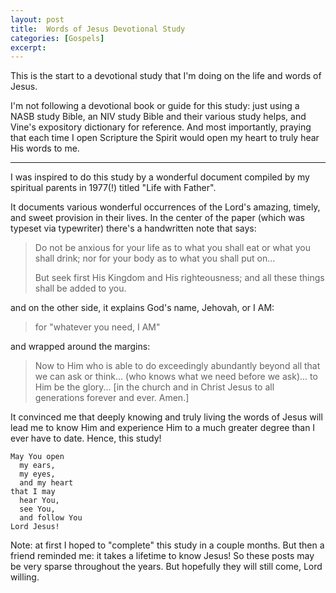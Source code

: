 ```yaml
---
layout: post
title:  Words of Jesus Devotional Study
categories: [Gospels]
excerpt: 
---
```


This is the start to a devotional study that I'm doing on the life and words of Jesus.

I'm not following a devotional book or guide for this study: just using a NASB study Bible, an NIV study Bible and their various study helps, and Vine's expository dictionary for reference. And most importantly, praying that each time I open Scripture the Spirit would open my heart to truly hear His words to me.

---

I was inspired to do this study by a wonderful document compiled by my spiritual parents in 1977(!) titled "Life with Father".

It documents various wonderful occurrences of the Lord's amazing, timely, and sweet provision in their lives. In the center of the paper (which was typeset via typewriter) there's a handwritten note that says:

> Do not be anxious for your life as to what you shall eat or what you shall drink;
> nor for your body as to what you shall put on...
>
> But seek first His Kingdom and His righteousness; and all these things shall be added to you.


and on the other side, it explains God's name, Jehovah, or I AM:

> for "whatever you need, I AM"


and wrapped around the margins:

> Now to Him who is able to do exceedingly abundantly beyond all that we can ask or think... (who knows what we need before we ask)... to Him be the glory... \[in the church and in Christ Jesus to all generations forever and ever. Amen.\]




It convinced me that deeply knowing and truly living the words of Jesus will lead me to know Him and experience Him to a much greater degree than I ever have to date. Hence, this study!


```
May You open
  my ears,
  my eyes,
  and my heart
that I may
  hear You,
  see You,
  and follow You
Lord Jesus!
```







Note: at first I hoped to "complete" this study in a couple months. But then a friend reminded me: it takes a lifetime to know Jesus!  So these posts may be very sparse throughout the years.  But hopefully they will still come, Lord willing.
